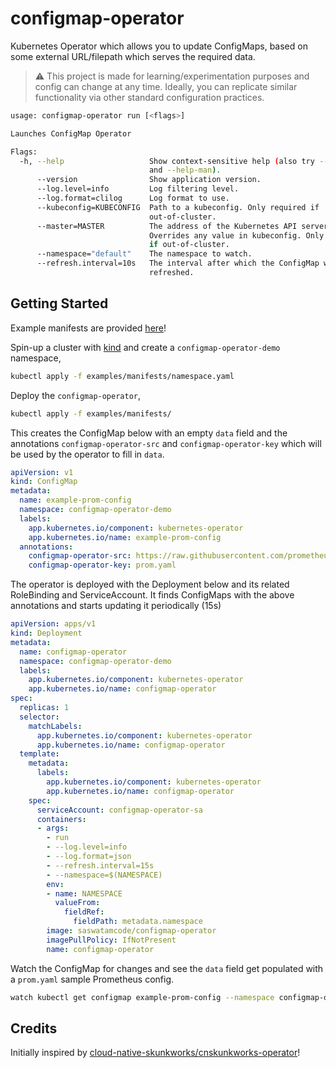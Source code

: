 # configmap-operator

Kubernetes Operator which allows you to update ConfigMaps, based on some external URL/filepath which serves the required data.

> ⚠ This project is made for learning/experimentation purposes and config can change at any time. Ideally, you can replicate similar functionality via other standard configuration practices.

```bash mdox-exec="configmap-operator run --help"
usage: configmap-operator run [<flags>]

Launches ConfigMap Operator

Flags:
  -h, --help                   Show context-sensitive help (also try --help-long
                               and --help-man).
      --version                Show application version.
      --log.level=info         Log filtering level.
      --log.format=clilog      Log format to use.
      --kubeconfig=KUBECONFIG  Path to a kubeconfig. Only required if
                               out-of-cluster.
      --master=MASTER          The address of the Kubernetes API server.
                               Overrides any value in kubeconfig. Only required
                               if out-of-cluster.
      --namespace="default"    The namespace to watch.
      --refresh.interval=10s   The interval after which the ConfigMap will be
                               refreshed.

```

## Getting Started

Example manifests are provided [here](examples/manifests)!

Spin-up a cluster with [kind](https://kind.sigs.k8s.io/docs/user/quick-start/) and create a `configmap-operator-demo` namespace,

```bash
kubectl apply -f examples/manifests/namespace.yaml
```

Deploy the `configmap-operator`,

```bash
kubectl apply -f examples/manifests/
```

This creates the ConfigMap below with an empty `data` field and the annotations `configmap-operator-src` and `configmap-operator-key` which will be used by the operator to fill in `data`.

```yaml mdox-exec="cat examples/manifests/configMap.yaml"
apiVersion: v1
kind: ConfigMap
metadata:
  name: example-prom-config
  namespace: configmap-operator-demo
  labels:
    app.kubernetes.io/component: kubernetes-operator
    app.kubernetes.io/name: example-prom-config
  annotations:
    configmap-operator-src: https://raw.githubusercontent.com/prometheus/prometheus/main/documentation/examples/prometheus.yml
    configmap-operator-key: prom.yaml
```

The operator is deployed with the Deployment below and its related RoleBinding and ServiceAccount. It finds ConfigMaps with the above annotations and starts updating it periodically (15s)

```yaml mdox-exec="cat examples/manifests/deployment.yaml"
apiVersion: apps/v1
kind: Deployment
metadata:
  name: configmap-operator
  namespace: configmap-operator-demo
  labels:
    app.kubernetes.io/component: kubernetes-operator
    app.kubernetes.io/name: configmap-operator
spec:
  replicas: 1
  selector:
    matchLabels:
      app.kubernetes.io/component: kubernetes-operator
      app.kubernetes.io/name: configmap-operator
  template:
    metadata:
      labels:
        app.kubernetes.io/component: kubernetes-operator
        app.kubernetes.io/name: configmap-operator
    spec:
      serviceAccount: configmap-operator-sa
      containers:
      - args:
        - run
        - --log.level=info
        - --log.format=json
        - --refresh.interval=15s
        - --namespace=$(NAMESPACE)
        env:
        - name: NAMESPACE
          valueFrom:
            fieldRef:
              fieldPath: metadata.namespace
        image: saswatamcode/configmap-operator
        imagePullPolicy: IfNotPresent
        name: configmap-operator
```

Watch the ConfigMap for changes and see the `data` field get populated with a `prom.yaml` sample Prometheus config.

```bash
watch kubectl get configmap example-prom-config --namespace configmap-operator-demo -o yaml 
```

## Credits

Initially inspired by [cloud-native-skunkworks/cnskunkworks-operator](https://github.com/cloud-native-skunkworks/cnskunkworks-operator)!
